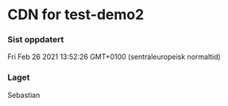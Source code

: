 
# CDN for test-demo2

### Sist oppdatert 
Fri Feb 26 2021 13:52:26 GMT+0100 (sentraleuropeisk normaltid)
### Laget 
Sebastian
